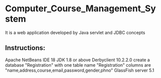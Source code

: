 # Computer_Course_Management_System
It is a web application developed by Java servlet and JDBC concepts

Instructions:
-------------

Apache NetBeans IDE 18
JDK 1.8 or above
Derbyclient 10.2.2.0
create a database "Registration" with one table name "Registration" columns are "name,address,course,email,password,gender,phno"
GlassFish server 5.1
